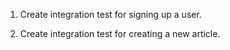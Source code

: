 1. Create integration test for signing up a user.

2. Create integration test for creating a new article.